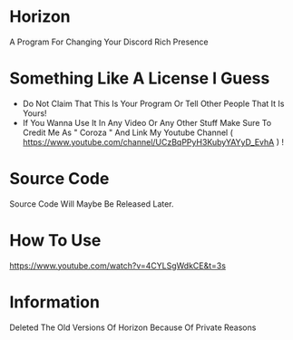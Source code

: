 # Horizon
A Program For Changing Your Discord Rich Presence

# Something Like A License I Guess

- Do Not Claim That This Is Your Program Or Tell Other People That It Is Yours!
- If You Wanna Use It In Any Video Or Any Other Stuff Make Sure To Credit Me As " Coroza " And Link My Youtube Channel
  ( https://www.youtube.com/channel/UCzBqPPyH3KubyYAYyD_EvhA ) !

# Source Code

Source Code Will Maybe Be Released Later.

# How To Use

https://www.youtube.com/watch?v=4CYLSgWdkCE&t=3s

# Information

Deleted The Old Versions Of Horizon Because Of Private Reasons
